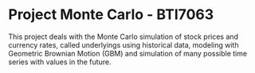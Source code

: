 # Project Monte Carlo - BTI7063

This project deals with the Monte Carlo simulation of stock prices and currency rates, called underlyings using historical data, modeling with Geometric Brownian Motion (GBM) and simulation of many possible time series with values in the future.
